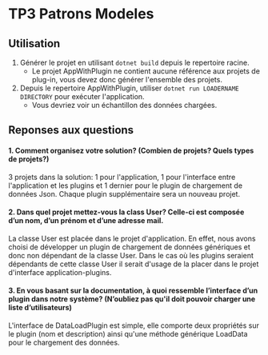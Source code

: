 # TP3 Patrons Modeles

## Utilisation

1. Générer le projet en utilisant `dotnet build` depuis le repertoire racine.
    - Le projet AppWithPlugin ne contient aucune référence aux projets de plug-in, vous devez donc générer l'ensemble des projets.
2. Depuis le repertoire AppWithPlugin, utiliser `dotnet run LOADERNAME DIRECTORY` pour exécuter l'application.
    - Vous devriez voir un échantillon des données chargées.

## Reponses aux questions

#### 1. Comment organisez votre solution? (Combien de projets? Quels types de projets?)

3 projets dans la solution: 1 pour l'application, 1 pour l'interface entre l'application et les plugins et 1 dernier pour le plugin de chargement de données Json.
Chaque plugin supplémentaire sera un nouveau projet.

#### 2. Dans quel projet mettez-vous la class User? Celle-ci est composée d’un nom, d’un prénom et d’une adresse mail.

La classe User est placée dans le projet d'application. En effet, nous avons choisi de développer un plugin de chargement de données génériques et donc non dépendant de la classe User.
Dans le cas où les plugins seraient dépendants de cette classe User il serait d'usage de la placer dans le projet d'interface application-plugins.

#### 3. En vous basant sur la documentation, à quoi ressemble l’interface d’un plugin dans notre système? (N’oubliez pas qu'il doit pouvoir charger une liste d’utilisateurs)

L'interface de DataLoadPlugin est simple, elle comporte deux propriétés sur le plugin (nom et description) ainsi qu'une méthode générique LoadData pour le chargement des données.

